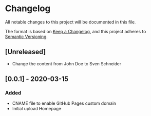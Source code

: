 # Changelog
All notable changes to this project will be documented in this file.

The format is based on [Keep a Changelog](https://keepachangelog.com/en/1.0.0/),
and this project adheres to [Semantic Versioning](https://semver.org/spec/v2.0.0.html).

## [Unreleased]
- Change the content from John Doe to Sven Schneider



## [0.0.1] - 2020-03-15
### Added
- CNAME file to enable GitHub Pages custom domain
- Initial upload Homepage

